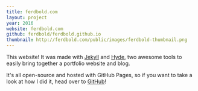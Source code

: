 ```yaml
---
title: ferdbold.com
layout: project
year: 2016
website: ferdbold.com
github: ferdbold/ferdbold.github.io
thumbnail: http://ferdbold.com/public/images/ferdbold-thumbnail.png
---
```


This website! It was made with [Jekyll](http://jekyllrb.com) and [Hyde](http://hyde.getpoole.com), two awesome tools to easily bring together a portfolio website and blog.

It's all open-source and hosted with GitHub Pages, so if you want to take a look at how I did it, head over to [GitHub](https://github.com/ferdbold/ferdbold.github.io)!
